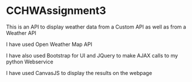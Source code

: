 # CCHWAssignment3

This is an API to display weather data from a Custom API as well as from a Weather API

I have used Open Weather Map API

I have also used Bootstrap for UI and JQuery to make AJAX calls to my python Webservice

I have used CanvasJS to display the results on the webpage

